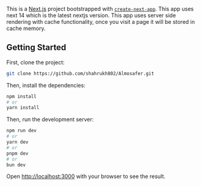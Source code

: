 This is a [Next.js](https://nextjs.org) project bootstrapped with [`create-next-app`](https://nextjs.org/docs/app/api-reference/cli/create-next-app).
This app uses next 14 which is the latest nextjs version. This app uses server side rendering with cache functionality, once you visit a page it will be stored in cache memory.

## Getting Started

First, clone the project:

```bash
git clone https://github.com/shahrukh802/Almosafer.git
```

Then, install the dependencies:

```bash
npm install
# or
yarn install
```

Then, run the development server:

```bash
npm run dev
# or
yarn dev
# or
pnpm dev
# or
bun dev
```

Open [http://localhost:3000](http://localhost:3000) with your browser to see the result.
